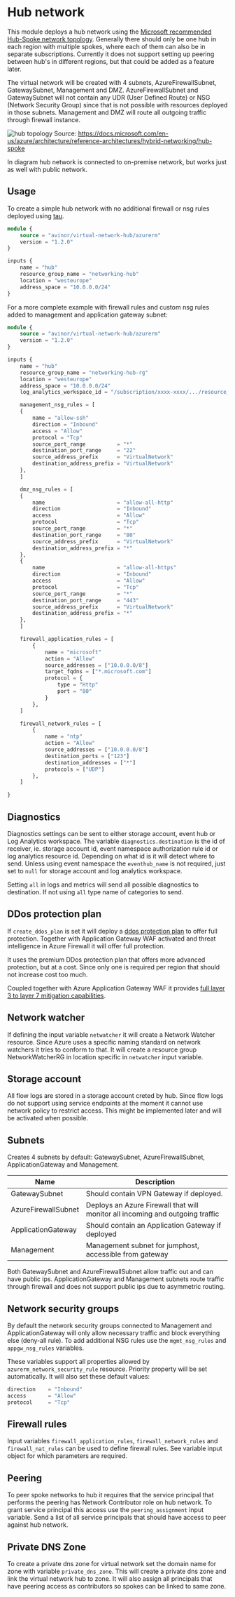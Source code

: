 # Hub network

This module deploys a hub network using the [Microsoft recommended Hub-Spoke network topology](https://docs.microsoft.com/en-us/azure/architecture/reference-architectures/hybrid-networking/hub-spoke). Generally there should only be one hub in each region with multiple spokes, where each of them can also be in separate subscriptions. Currently it does not support setting up peering between hub's in different regions, but that could be added as a feature later.

The virtual network will be created with 4 subnets, AzureFirewallSubnet, GatewaySubnet, Management and DMZ. AzureFirewallSubnet and GatewaySubnet will not contain any UDR (User Defined Route) or NSG (Network Security Group) since that is not possible with resources deployed in those subnets. Management and DMZ will route all outgoing traffic through firewall instance.

![hub topology](images/hub-spoke.png)
Source: https://docs.microsoft.com/en-us/azure/architecture/reference-architectures/hybrid-networking/hub-spoke

In diagram hub network is connected to on-premise network, but works just as well with public network.

## Usage

To create a simple hub network with no additional firewall or nsg rules deployed using [tau](https://github.com/avinor/tau).

```terraform
module {
    source = "avinor/virtual-network-hub/azurerm"
    version = "1.2.0"
}

inputs {
    name = "hub"
    resource_group_name = "networking-hub"
    location = "westeurope"
    address_space = "10.0.0.0/24"
}
```

For a more complete example with firewall rules and custom nsg rules added to management and application gateway subnet:

```terraform
module {
    source = "avinor/virtual-network-hub/azurerm"
    version = "1.2.0"
}

inputs {
    name = "hub"
    resource_group_name = "networking-hub-rg"
    location = "westeurope"
    address_space = "10.0.0.0/24"
    log_analytics_workspace_id = "/subscription/xxxx-xxxx/.../resource_id"

    management_nsg_rules = [
    {
        name = "allow-ssh"
        direction = "Inbound"
        access = "Allow"
        protocol = "Tcp"
        source_port_range          = "*"
        destination_port_range     = "22"
        source_address_prefix      = "VirtualNetwork"
        destination_address_prefix = "VirtualNetwork"
    },
    ]

    dmz_nsg_rules = [
    {
        name                       = "allow-all-http"
        direction                  = "Inbound"
        access                     = "Allow"
        protocol                   = "Tcp"
        source_port_range          = "*"
        destination_port_range     = "80"
        source_address_prefix      = "VirtualNetwork"
        destination_address_prefix = "*"
    },
    {
        name                       = "allow-all-https"
        direction                  = "Inbound"
        access                     = "Allow"
        protocol                   = "Tcp"
        source_port_range          = "*"
        destination_port_range     = "443"
        source_address_prefix      = "VirtualNetwork"
        destination_address_prefix = "*"
    },
    ]

    firewall_application_rules = [
        {
            name = "microsoft"
            action = "Allow"
            source_addresses = ["10.0.0.0/8"]
            target_fqdns = ["*.microsoft.com"]
            protocol = {
                type = "Http"
                port = "80"
            }
        },
    ]

    firewall_network_rules = [
        {
            name = "ntp"
            action = "Allow"
            source_addresses = ["10.0.0.0/8"]
            destination_ports = ["123"]
            destination_addresses = ["*"]
            protocols = ["UDP"]
        },
    ]

}
```

## Diagnostics

Diagnostics settings can be sent to either storage account, event hub or Log Analytics workspace. The variable `diagnostics.destination` is the id of receiver, ie. storage account id, event namespace authorization rule id or log analytics resource id. Depending on what id is it will detect where to send. Unless using event namespace the `eventhub_name` is not required, just set to `null` for storage account and log analytics workspace.

Setting `all` in logs and metrics will send all possible diagnostics to destination. If not using `all` type name of categories to send.

## DDos protection plan

If `create_ddos_plan` is set it will deploy a [ddos protection plan](https://docs.microsoft.com/en-us/azure/virtual-network/ddos-protection-overview) to offer full protection. Together with Application Gateway WAF activated and threat intelligence in Azure Firewall it will offer full protection.

It uses the premium DDos protection plan that offers more advanced protection, but at a cost. Since only one is required per region that should not increase cost too much.

Coupled together with Azure Application Gateway WAF it provides [full layer 3 to layer 7 mitigation capabilities](https://docs.microsoft.com/en-us/azure/virtual-network/ddos-protection-overview#types-of-ddos-attacks-that-ddos-protection-standard-mitigates).

## Network watcher

If defining the input variable `netwatcher` it will create a Network Watcher resource. Since Azure uses a specific naming standard on network watchers it tries to conform to that. It will create a resource group NetworkWatcherRG in location specific in `netwatcher` input variable.

## Storage account

All flow logs are stored in a storage account creted by hub. Since flow logs do not support using service endpoints at the moment it cannot use network policy to restrict access. This might be implemented later and will be activated when possible.

## Subnets

Creates 4 subnets by default: GatewaySubnet, AzureFirewallSubnet, ApplicationGateway and Management.

| Name                 | Description |
|----------------------|-------------|
| GatewaySubnet        | Should contain VPN Gateway if deployed.
| AzureFirewallSubnet  | Deploys an Azure Firewall that will monitor all incoming and outgoing traffic
| ApplicationGateway   | Should contain an Application Gateway if deployed
| Management           | Management subnet for jumphost, accessible from gateway

Both GatewaySubnet and AzureFirewallSubnet allow traffic out and can have public ips. ApplicationGateway and Management subnets route traffic through firewall and does not support public ips due to asymmetric routing.

## Network security groups

By default the network security groups connected to Management and ApplicationGateway will only allow necessary traffic and block everything else (deny-all rule). To add additional NSG rules use the `mgmt_nsg_rules` and `appgw_nsg_rules` variables.

These variables support all properties allowed by `azurerm_network_security_rule` resource. Priority property will be set automatically. It will also set these default values:

```terraform
direction    = "Inbound"
access       = "Allow"
protocol     = "Tcp"
```

## Firewall rules

Input variables `firewall_application_rules`, `firewall_network_rules` and `firewall_nat_rules` can be used to define firewall rules. See variable input object for which parameters are required.

## Peering

To peer spoke networks to hub it requires that the service principal that performs the peering has Network Contributor role on hub network. To grant service principal this access use the `peering_assignment` input variable. Send a list of all service principals that should have access to peer against hub network.

## Private DNS Zone

To create a private dns zone for virtual network set the domain name for zone with variable `private_dns_zone`. This will create a private dns zone and link the virtual network hub to zone. It will also assign all principals that have peering access as contributors so spokes can be linked to same zone.
